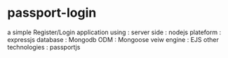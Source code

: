 # passport-login

a simple Register/Login application
using :
server side : nodejs 
plateform : expressjs
database : Mongodb
ODM : Mongoose
veiw engine : EJS
other technologies : passportjs
